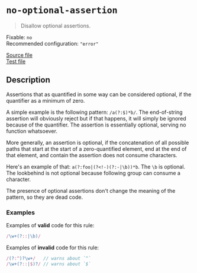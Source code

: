 # `no-optional-assertion`

> Disallow optional assertions.

Fixable: `no` <br> Recommended configuration: `"error"`

<!-- prettier-ignore -->
[Source file](https://github.com/RunDevelopment/eslint-plugin-clean-regex/blob/master/lib/rules/no-optional-assertion.js) <br> [Test file](https://github.com/RunDevelopment/eslint-plugin-clean-regex/blob/master/tests/lib/rules/no-optional-assertion.js)

## Description

Assertions that as quantified in some way can be considered optional, if the
quantifier as a minimum of zero.

A simple example is the following pattern: `/a(?:$)*b/`. The end-of-string
assertion will obviously reject but if that happens, it will simply be ignored
because of the quantifier. The assertion is essentially optional, serving no
function whatsoever.

More generally, an assertion is optional, if the concatenation of all possible
paths that start at the start of a zero-quantified element, end at the end of
that element, and contain the assertion does not consume characters.

Here's an example of that: `a(?:foo|(?<!-)(?:-|\b))*b`. The `\b` is optional.
The lookbehind is not optional because following group can consume a character.

The presence of optional assertions don't change the meaning of the pattern, so
they are dead code.

### Examples

Examples of **valid** code for this rule:

<!-- prettier-ignore -->
```js
/\w+(?::|\b)/
```

Examples of **invalid** code for this rule:

<!-- prettier-ignore -->
```js
/(?:^)?\w+/   // warns about `^`
/\w+(?::|$)?/ // warns about `$`
```
